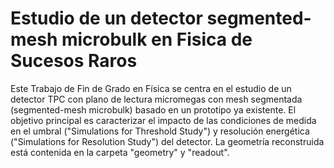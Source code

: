 # Estudio de un detector segmented-mesh microbulk en Fisica de Sucesos Raros

Este Trabajo de Fin de Grado en Física se centra en el estudio de un detector TPC con plano de lectura micromegas con mesh segmentada (segmented-mesh microbulk) basado en un prototipo ya existente. El objetivo principal es caracterizar el impacto de las condiciones de medida en el umbral ("Simulations for Threshold Study") y resolución energética ("Simulations for Resolution Study") del detector. La geometría reconstruida está contenida en la carpeta "geometry" y "readout".
